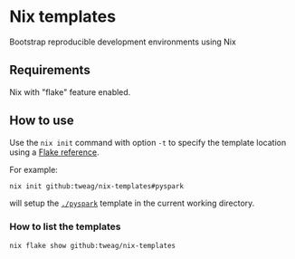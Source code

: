 # Nix templates

Bootstrap reproducible development environments using Nix

## Requirements

Nix with "flake" feature enabled.

## How to use

Use the `nix init` command with option `-t` to specify the template location using a [Flake reference](https://nixos.org/manual/nix/stable/command-ref/new-cli/nix3-flake.html#flake-references).

For example:

```bash
nix init github:tweag/nix-templates#pyspark
```

will setup the [`./pyspark`](./pyspark) template in the current working directory.

### How to list the templates

```bash
nix flake show github:tweag/nix-templates
```
